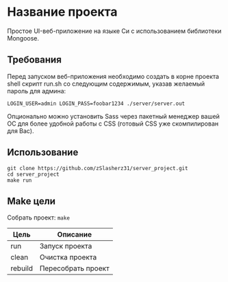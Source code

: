 # Название проекта
Простое UI-веб-приложение на языке Си с использованием библиотеки Mongoose.

## Требования
Перед запуском веб-приложения необходимо создать в корне проекта shell
скрипт run.sh со следующим содержимым, указав желаемый пароль для админа:
```
LOGIN_USER=admin LOGIN_PASS=foobar1234 ./server/server.out
```

Опционально можно установить Sass через пакетный менеджер вашей ОС для
более удобной работы с CSS (готовый CSS уже скомпилирован для Вас).

## Использование
```
git clone https://github.com/zSlasherz31/server_project.git
cd server_project
make run
```

## Make цели
Собрать проект: ``` make ```

| Цель | Описание |
| --- | ---- |
| run | Запуск проекта |
| clean | Очистка проекта |
| rebuild | Пересобрать проект |

